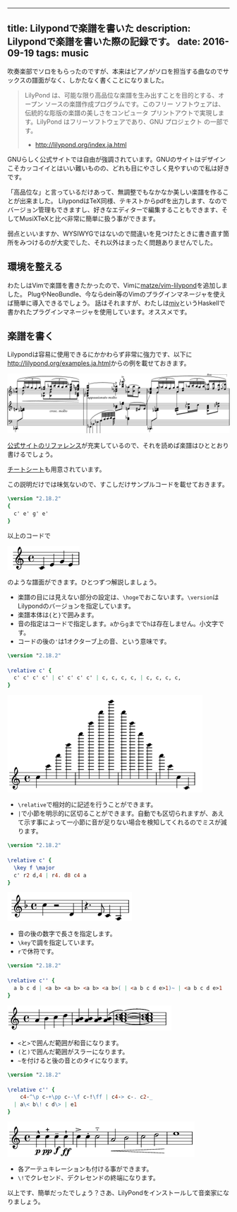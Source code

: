 ----
title: Lilypondで楽譜を書いた
description: Lilypondで楽譜を書いた際の記録です。
date: 2016-09-19
tags: music 
----

吹奏楽部でソロをもらったのですが、本来はピアノがソロを担当する曲なのでサックスの譜面がなく、しかたなく書くことになりました。

> LilyPond は、可能な限り高品位な楽譜を生み出すことを目的とする、オープン ソースの楽譜作成プログラムです。このフリー ソフトウェアは、伝統的な彫版の楽譜の美しさをコンピュータ プリントアウトで実現します。LilyPond はフリーソフトウェアであり、GNU プロジェクト の一部です。
>  - <http://lilypond.org/index.ja.html>

<!--more-->

GNUらしく公式サイトでは自由が強調されています。GNUのサイトはデザインこそカッコイイとはいい難いものの、どれも目にやさしく見やすいので私は好きです。

「高品位な」と言っているだけあって、無調整でもなかなか美しい楽譜を作ることが出来ました。
LilypondはTeX同様、テキストからpdfを出力します、なのでバージョン管理もできますし、好きなエディターで編集することもできます、そしてMusiXTeXと比べ非常に簡単に扱う事ができます。

弱点といいますか、WYSIWYGではないので間違いを見つけたときに書き直す箇所をみつけるのが大変でした、それ以外はまったく問題ありませんでした。

## 環境を整える

わたしはVimで楽譜を書きたかったので、Vimに[matze/vim-lilypond](https://github.com/matze/vim-lilypond)を追加しました。
PlugやNeoBundle、今ならdein等のVimのプラグインマネージャを使えば簡単に導入できるでしょう。
話はそれますが、わたしは[miv](https://github.com/itchyny/miv)というHaskellで書かれたプラグインマネージャを使用しています。オススメです。

## 楽譜を書く 

Lilypondは容易に使用できるにかかわらず非常に強力です、以下に<http://lilypond.org/examples.ja.html>からの例を載せておきます。

![](../images/LilypondExam2.png)

[公式サイトのリファレンス](http://lilypond.org/doc/v2.18/Documentation/learning/index.ja.html)が充実しているので、それを読めば楽譜はひととおり書けるでしょう。

[チートシート](http://lilypond.org/doc/v2.18/Documentation/notation/cheat-sheet)も用意されています。

この説明だけでは味気ないので、すこしだけサンプルコードを載せておきます。

```lilypond
\version "2.18.2"
{
  c' e' g' e'
}
```

以上のコードで

![](../images/LilypondExam3.png)

のような譜面ができます。ひとつずつ解説しましょう。

- 楽譜の目には見えない部分の設定は、`\hoge`でおこないます。`\version`はLilypondのバージョンを指定しています。
- 楽譜本体は`{`と`}`で囲みます。
- 音の指定はコードで指定します。`a`から`g`までで`h`は存在しません。小文字です。
- コードの後の`'`は1オクターブ上の音、という意味です。

```lilypond
\version "2.18.2"

\relative c' {
  c' c' c' c' | c' c' c' c' | c, c, c, c, | c, c, c, c,
}
```

![](../images/LilypondExam5.png)

- `\relative`で相対的に記述を行うことができます。
- `|`で小節を明示的に区切ることができます。自動でも区切られますが、あえて示す事によって一小節に音が足りない場合を検知してくれるのでミスが減ります。

```lilypond
\version "2.18.2"

\relative c' {
  \key f \major
  c' r2 d,4 | r4. d8 c4 a
}
```

![](../images/LilypondExam4.png)

- 音の後の数字で長さを指定します。
- `\key`で調を指定しています。
- `r`で休符です。

```lilypond
\version "2.18.2"

\relative c'' {
  a b c d | <a b> <a b> <a b> <a b>( | <a b c d e>1)~ | <a b c d e>1
}
```

![](../images/LilypondExam6.png)

- `<`と`>`で囲んだ範囲が和音になります。
- `(`と`)`で囲んだ範囲がスラーになります。
- `~`を付けると後の音とのタイになります。

```lilypond
\version "2.18.2"

\relative c'' {
    c4-^\p c-+\pp c--\f c-!\ff | c4-> c-. c2-_
  | a\< b\! c d\> | e1
}
```

![](../images/LilypondExam7.png)

- 各アーテュキレーションも付ける事ができます。
- `\!`でクレセンド、デクレセンドの終端になります。

<!-- 誤りを発見
最後に、わたしの実際に書いたコードの断片を紹介します。

```lilypond
\version "2.18.2" 

\header { 
 title = \markup \center-align { "Autumn Leaves" } 
 subtitle = \markup \center-align { "Solo Score" } 
} 
\paper { 
	#( set-paper-size "a4" ) 
} 
\transpose c' bes' {
  \relative c' {
    \key f \major
    \time 4/4
      r2 d8^"Solo" c bes a( | a4.) d8 c bes a c | bes a r g r f r a( | a) bes c a( a4.) f8 
    | <f a> <f a> r4 r2 | r8 e g[ bes] d[ c bes a] | bes cis,4. r8 cis e[ d]( | d4) r d8 f a e'
  }
}
```

![](../images/LilypondExam8.png)

- `\time 4/4`で四分の四拍子であることを明示。^[この例の場合はしなくても良い]
- `-es`、`-is`でシャープ、フラット
- Cの調の楽譜をBes調の楽譜に起こしたかったので、Cそのままで一度書いたあとに、`\relative c bes`でBesに変換した。
-->

以上です、簡単だったでしょう？さあ、LilyPondをインストールして音楽家になりましょう。


